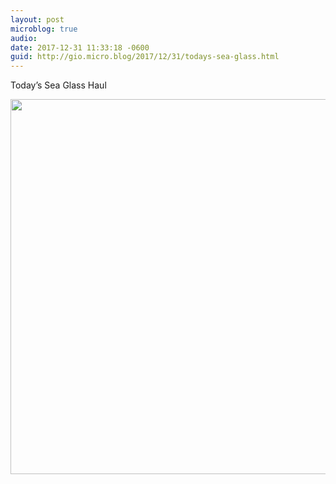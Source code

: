 ```yaml
---
layout: post
microblog: true
audio: 
date: 2017-12-31 11:33:18 -0600
guid: http://gio.micro.blog/2017/12/31/todays-sea-glass.html
---
```

Today’s Sea Glass Haul

<img src="http://gio.micro.blog/uploads/2017/7c9b3a4e16.jpg" width="599" height="600" />
